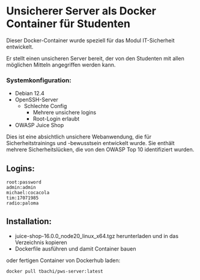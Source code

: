 # Unsicherer Server als Docker Container für Studenten

Dieser Docker-Container wurde speziell für das Modul IT-Sicherheit entwickelt. 

Er stellt einen unsicheren Server bereit, der von den Studenten mit allen möglichen Mitteln angegriffen werden kann.

### Systemkonfiguration:
* Debian 12.4
* OpenSSH-Server
  * Schlechte Config
    * Mehrere unsichere logins
    * Root-Login erlaubt
* OWASP Juice Shop

Dies ist eine absichtlich unsichere Webanwendung, die für Sicherheitstrainings und -bewusstsein entwickelt wurde. Sie enthält mehrere Sicherheitslücken, die von den OWASP Top 10 identifiziert wurden.

## Logins:
```
root:password
admin:admin
michael:cocacola
tim:17071985
radio:paloma
```

## Installation:
* juice-shop-16.0.0_node20_linux_x64.tgz herunterladen und in das Verzeichnis kopieren
* Dockerfile ausführen und damit Container bauen

oder fertigen Container von Dockerhub laden:

``` docker pull tbachi/pws-server:latest ```